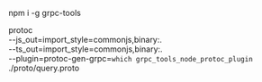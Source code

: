 npm i -g grpc-tools

protoc \
--js_out=import_style=commonjs,binary:. \
--ts_out=import_style=commonjs,binary:. \
--plugin=protoc-gen-grpc=`which grpc_tools_node_protoc_plugin` \
./proto/query.proto
